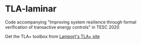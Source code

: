 # TLA-laminar
Code accompanying "Improving system resilience through formal verification of transactive energy controls" in TESC 2020

Get the TLA+ toolbox from <A HREF = http://lamport.azurewebsites.net/tla/toolbox.html>Lamport's TLA+ site</A>
